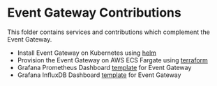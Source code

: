 # Event Gateway Contributions

This folder contains services and contributions which complement the Event Gateway.

- Install Event Gateway on Kubernetes using [helm](helm/README.md)
- Provision the Event Gateway on AWS ECS Fargate using [terraform](terraform/README.md)
- Grafana Prometheus Dashboard [template](grafana/prometheus/eventgateway_all_spaces.json) for Event Gateway
- Grafana InfluxDB Dashboard [template](grafana/influxdb/eventgateway_all_spaces.json) for Event Gateway
